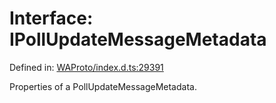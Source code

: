 # Interface: IPollUpdateMessageMetadata

Defined in: [WAProto/index.d.ts:29391](https://github.com/Fokusdotid/Baileys/blob/f4c7971f59af0b012f8de667e7a21ae12f7bbf19/WAProto/index.d.ts#L29391)

Properties of a PollUpdateMessageMetadata.
